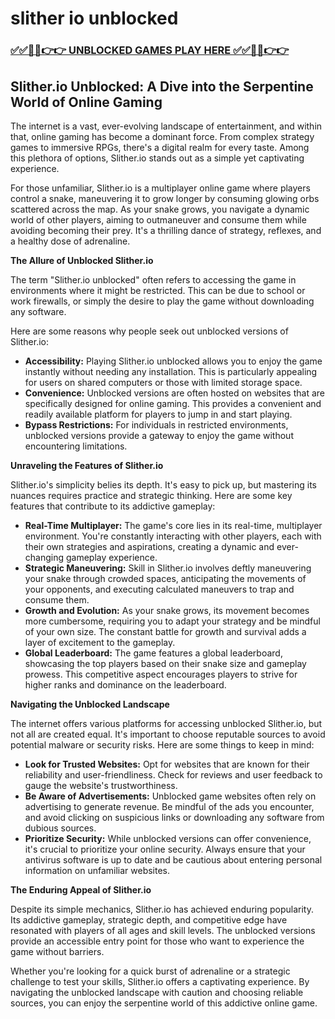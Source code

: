 # slither io unblocked

### [✅✅🔴🔴👉👉 UNBLOCKED GAMES PLAY HERE ✅✅🔴🔴👉👉](https://topstoryindia.com)

## Slither.io Unblocked: A Dive into the Serpentine World of Online Gaming

The internet is a vast, ever-evolving landscape of entertainment, and within that, online gaming has become a dominant force. From complex strategy games to immersive RPGs, there's a digital realm for every taste. Among this plethora of options, Slither.io stands out as a simple yet captivating experience. 

For those unfamiliar, Slither.io is a multiplayer online game where players control a snake, maneuvering it to grow longer by consuming glowing orbs scattered across the map. As your snake grows, you navigate a dynamic world of other players, aiming to outmaneuver and consume them while avoiding becoming their prey. It's a thrilling dance of strategy, reflexes, and a healthy dose of adrenaline.

**The Allure of Unblocked Slither.io**

The term "Slither.io unblocked" often refers to accessing the game in environments where it might be restricted.  This can be due to school or work firewalls, or simply the desire to play the game without downloading any software. 

Here are some reasons why people seek out unblocked versions of Slither.io:

* **Accessibility:** Playing Slither.io unblocked allows you to enjoy the game instantly without needing any installation. This is particularly appealing for users on shared computers or those with limited storage space.
* **Convenience:**  Unblocked versions are often hosted on websites that are specifically designed for online gaming. This provides a convenient and readily available platform for players to jump in and start playing.
* **Bypass Restrictions:** For individuals in restricted environments, unblocked versions provide a gateway to enjoy the game without encountering limitations.

**Unraveling the Features of Slither.io**

Slither.io's simplicity belies its depth. It's easy to pick up, but mastering its nuances requires practice and strategic thinking. Here are some key features that contribute to its addictive gameplay:

* **Real-Time Multiplayer:**  The game's core lies in its real-time, multiplayer environment. You're constantly interacting with other players, each with their own strategies and aspirations, creating a dynamic and ever-changing gameplay experience.
* **Strategic Maneuvering:**  Skill in Slither.io involves deftly maneuvering your snake through crowded spaces, anticipating the movements of your opponents, and executing calculated maneuvers to trap and consume them.
* **Growth and Evolution:**  As your snake grows, its movement becomes more cumbersome, requiring you to adapt your strategy and be mindful of your own size. The constant battle for growth and survival adds a layer of excitement to the gameplay.
* **Global Leaderboard:**  The game features a global leaderboard, showcasing the top players based on their snake size and gameplay prowess. This competitive aspect encourages players to strive for higher ranks and dominance on the leaderboard.

**Navigating the Unblocked Landscape**

The internet offers various platforms for accessing unblocked Slither.io, but not all are created equal. It's important to choose reputable sources to avoid potential malware or security risks. Here are some things to keep in mind:

* **Look for Trusted Websites:** Opt for websites that are known for their reliability and user-friendliness. Check for reviews and user feedback to gauge the website's trustworthiness.
* **Be Aware of Advertisements:**  Unblocked game websites often rely on advertising to generate revenue. Be mindful of the ads you encounter, and avoid clicking on suspicious links or downloading any software from dubious sources.
* **Prioritize Security:**  While unblocked versions can offer convenience, it's crucial to prioritize your online security. Always ensure that your antivirus software is up to date and be cautious about entering personal information on unfamiliar websites.

**The Enduring Appeal of Slither.io**

Despite its simple mechanics, Slither.io has achieved enduring popularity. Its addictive gameplay, strategic depth, and competitive edge have resonated with players of all ages and skill levels. The unblocked versions provide an accessible entry point for those who want to experience the game without barriers.

Whether you're looking for a quick burst of adrenaline or a strategic challenge to test your skills, Slither.io offers a captivating experience. By navigating the unblocked landscape with caution and choosing reliable sources, you can enjoy the serpentine world of this addictive online game. 
